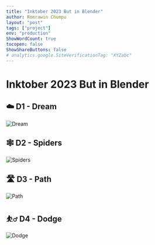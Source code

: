 ```yaml
---
title: "Inktober 2023 But in Blender"
author: Romrawin Chumpu
layout: "post"
tags: ["project"]
env: "production"
ShowWordCount: true
tocopen: false
ShowShareButtons: false
# analytics.google.SiteVerificationTag: "XYZabc"
---
```


# Inktober 2023 But in Blender

## ☁️ D1 - Dream

![Dream](/images/artworks/inktober/d1-dream-3.png)

## 🕸️ D2 - Spiders

![Spiders](/images/artworks/inktober/d2-spiders.png)

## 🛣️ D3 - Path

![Path](/images/artworks/inktober/d3-path-1.png)

## ⛹️‍♂️ D4 - Dodge

![Dodge](/images/artworks/inktober/d4-dodge-2.png)